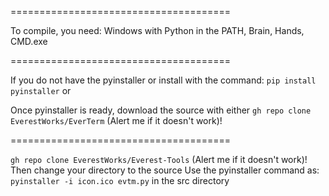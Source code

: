 ======================================

To compile, you need:
Windows with Python in the PATH, 
Brain, 
Hands, 
CMD.exe


======================================


If you do not have the pyinstaller or  install with the command: 
`pip install pyinstaller` or 

Once pyinstaller is ready, download the source with either
`gh repo clone EverestWorks/EverTerm` (Alert me if it doesn't work)!


======================================


`gh repo clone EverestWorks/Everest-Tools` (Alert me if it doesn't work)!
Then change your directory to the source
Use the pyinstaller command as: 
`pyinstaller -i icon.ico evtm.py` in the src directory

